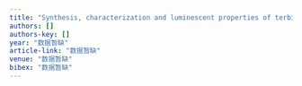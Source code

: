 ```yaml
---
title: "Synthesis, characterization and luminescent properties of terbium and europium complexes with ligands from DTPA and pAS"
authors: []
authors-key: []
year: "数据暂缺"
article-link: "数据暂缺"
venue: "数据暂缺"
bibex: "数据暂缺"
---
```

